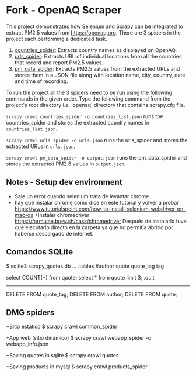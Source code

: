 # Fork - OpenAQ Scraper

This project demonstrates how Selenium and Scrapy can be integrated to extract PM2.5 values from https://openaq.org. There are 3 spiders in the project each performing a dedicated task.
1. [countries_spider](https://github.com/karthikn2789/Selenium---Scrapy-Project/blob/master/openaq/openaq/spiders/countries_spider.py): Extracts country names as displayed on OpenAQ.
2. [urls_spider](https://github.com/karthikn2789/Selenium---Scrapy-Project/blob/master/openaq/openaq/spiders/urls_spider.py): Extracts URL of individual locations from all the countries that record and report PM2.5 values.
3. [pm_data_spider](https://github.com/karthikn2789/Selenium---Scrapy-Project/blob/master/openaq/openaq/spiders/pm_data_spider.py): Extracts PM2.5 values from the extracted URLs and stores them in a JSON file along with location name, city, country, date and time of recording.

To run the project all the 3 spiders need to be run using the following commands in the given order. Type the following command from the project's root directory i.e. 'openaq' directory that contains scrapy.cfg file.

`scrapy crawl countries_spider -o countries_list.json` runs the countries_spider and stores the extracted country names in `countries_list.json`.

`scrapy crawl urls_spider -o urls.json` runs the urls_spider and stores the extracted URLs in `urls.json`.

`scrapy crawl pm_data_spider -o output.json` runs the pm_data_spider and stores the extracted PM2.5 values in `output.json`.

## Notes - Setup dev environment
- Sale un error cuando selenium trata de levantar chrome
- hay que instalar chrome como dice en este tutorial y volver a probar
https://www.tutorialspoint.com/how-to-install-selenium-webdriver-on-mac-os
+Instalar chromedriver
https://formulae.brew.sh/cask/chromedriver 
Después de instalarlo tuve que ejecutarlo directo en la carpeta ya que no permitía abrirlo por haberse descargado de internet.

## Comandos SQLite

$ sqlite3 scrapy_quotes.db
...
.tables
#author     quote      quote_tag  tag

select COUNT(*) from quote;
select * from quote limit 3;
.quit

----
DELETE FROM quote_tag;
DELETE FROM author;
DELETE FROM quote;

## DMG spiders
+Sitio estático
$ scrapy crawl common_spider

+App web (sitio dinámico)
$ scrapy crawl webapp_spider -o webapp_info.json

+Saving quotes in sqlite
$ scrapy crawl quotes

+Saving products in mysql
$ scrapy crawl products_spider
